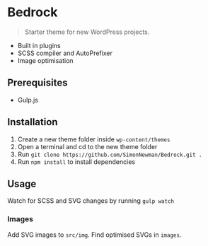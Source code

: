 # Bedrock

> Starter theme for new WordPress projects.

* Built in plugins
* SCSS compiler and AutoPrefixer
* Image optimisation

## Prerequisites

* Gulp.js

## Installation

1. Create a new theme folder inside `wp-content/themes`
2. Open a terminal and cd to the new theme folder
3. Run `git clone https://github.com/SimonNewman/Bedrock.git .`
4. Run `npm install` to install dependencies

## Usage

Watch for SCSS and SVG changes by running `gulp watch`

### Images

Add SVG images to `src/img`. Find optimised SVGs in `images`.
